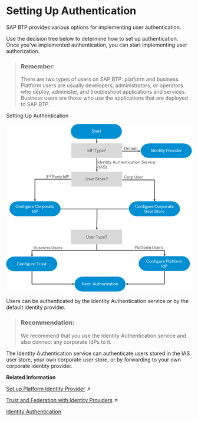 <!-- loio1dbce9caa4314103bbc9a7e3ca548280 -->

# Setting Up Authentication

SAP BTP provides various options for implementing user authentication.

Use the decision tree below to determine how to set up authentication. Once you've implemented authentication, you can start implementing user authorization.

> ### Remember:  
> There are two types of users on SAP BTP: platform and business. Platform users are usually developers, administrators, or operators who deploy, administer, and troubleshoot applications and services. Business users are those who use the applications that are deployed to SAP BTP.

   
  
<a name="loio1dbce9caa4314103bbc9a7e3ca548280__fig_d4w_mrw_42b"/>Setting Up Authentication

 ![](images/sap_cp_lm_authentication_49d26c9.png "Setting Up Authentication") 

Users can be authenticated by the Identity Authentication service or by the default identity provider.

> ### Recommendation:  
> We recommend that you use the Identity Authentication service and also connect any corporate IdPs to it.

The Identity Authentication service can authenticate users stored in the IAS user store, your own corporate user store, or by forwarding to your own corporate identity provider.

**Related Information**  


[Set up Platform Identity Provider](https://help.sap.com/viewer/ea72206b834e4ace9cd834feed6c0e09/Cloud/en-US/80edbe70b8f3478d8a59c21a91a47aa6.html "The platform identity provider is the user base for access to your SAP BTP subaccount in the Neo environment. The default user base is provided by SAP ID Service. You can switch to an Identity Authentication tenant if you want to use a custom user base.") :arrow_upper_right:



[Trust and Federation with Identity Providers](https://help.sap.com/viewer/65de2977205c403bbc107264b8eccf4b/Cloud/en-US/cb1bc8f1bd5c482e891063960d7acd78.html "When setting up accounts you need to assign users. While we provide you with your first users to get you started, your organization has identity providers that you want to integrate.") :arrow_upper_right:

[Identity Authentication](https://www.sap.com/community/topics/cloud-platform-identity-authentication.html)

